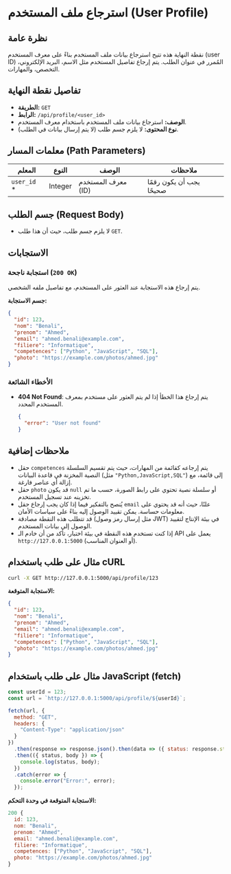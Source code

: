 # استرجاع ملف المستخدم (User Profile)

## نظرة عامة
نقطة النهاية هذه تتيح استرجاع بيانات ملف المستخدم بناءً على معرف المستخدم (user ID) المُمرر في عنوان الطلب. يتم إرجاع تفاصيل المستخدم مثل الاسم، البريد الإلكتروني، التخصص، والمهارات.

## تفاصيل نقطة النهاية
- **الطريقة:** `GET`
- **الرابط:** `/api/profile/<user_id>`
- **الوصف:** استرجاع بيانات ملف المستخدم باستخدام معرف المستخدم.
- **نوع المحتوى:** لا يلزم جسم طلب (لا يتم إرسال بيانات في الطلب).

## معلمات المسار (Path Parameters)
| المعلم       | النوع | الوصف                           | ملاحظات                     |
|---------------|-------|---------------------------------|-----------------------------|
| `user_id` *   | Integer | معرف المستخدم (ID)            | يجب أن يكون رقمًا صحيحًا   |

## جسم الطلب (Request Body)
- لا يلزم جسم طلب، حيث أن هذا طلب `GET`.

## الاستجابات

### استجابة ناجحة (`200 OK`)
يتم إرجاع هذه الاستجابة عند العثور على المستخدم، مع تفاصيل ملفه الشخصي.

**جسم الاستجابة:**
```json
{
  "id": 123,
  "nom": "Benali",
  "prenom": "Ahmed",
  "email": "ahmed.benali@example.com",
  "filiere": "Informatique",
  "competences": ["Python", "JavaScript", "SQL"],
  "photo": "https://example.com/photos/ahmed.jpg"
}
```

### الأخطاء الشائعة
- **404 Not Found**: يتم إرجاع هذا الخطأ إذا لم يتم العثور على مستخدم بمعرف المستخدم المحدد.
  ```json
  {
    "error": "User not found"
  }
  ```

## ملاحظات إضافية
- حقل `competences` يتم إرجاعه كقائمة من المهارات، حيث يتم تقسيم السلسلة النصية المخزنة في قاعدة البيانات (مثل `"Python,JavaScript,SQL"`) إلى قائمة، مع إزالة أي عناصر فارغة.
- حقل `photo` قد يكون `null` أو سلسلة نصية تحتوي على رابط الصورة، حسب ما تم تخزينه عند تسجيل المستخدم.
- يُنصح بالتفكير فيما إذا كان يجب إرجاع حقل `email` علنًا، حيث أنه قد يحتوي على معلومات حساسة. يمكن تقييد الوصول إليه بناءً على سياسات الأمان.
- قد تتطلب هذه النقطة مصادقة (مثل إرسال رمز وصول JWT) في بيئة الإنتاج لتقييد الوصول إلى بيانات المستخدم.
- إذا كنت تستخدم هذه النقطة في بيئة اختبار، تأكد من أن خادم الـ API يعمل على `http://127.0.0.1:5000` (أو العنوان المناسب).

## مثال على طلب باستخدام cURL
```bash
curl -X GET http://127.0.0.1:5000/api/profile/123
```

**الاستجابة المتوقعة:**
```json
{
  "id": 123,
  "nom": "Benali",
  "prenom": "Ahmed",
  "email": "ahmed.benali@example.com",
  "filiere": "Informatique",
  "competences": ["Python", "JavaScript", "SQL"],
  "photo": "https://example.com/photos/ahmed.jpg"
}
```

## مثال على طلب باستخدام JavaScript (fetch)
```javascript
const userId = 123;
const url = `http://127.0.0.1:5000/api/profile/${userId}`;

fetch(url, {
  method: "GET",
  headers: {
    "Content-Type": "application/json"
  }
})
  .then(response => response.json().then(data => ({ status: response.status, body: data })))
  .then(({ status, body }) => {
    console.log(status, body);
  })
  .catch(error => {
    console.error("Error:", error);
  });
```

**الاستجابة المتوقعة في وحدة التحكم:**
```javascript
200 {
  id: 123,
  nom: "Benali",
  prenom: "Ahmed",
  email: "ahmed.benali@example.com",
  filiere: "Informatique",
  competences: ["Python", "JavaScript", "SQL"],
  photo: "https://example.com/photos/ahmed.jpg"
}
```